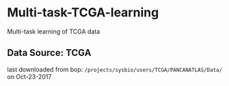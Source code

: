 # Multi-task-TCGA-learning
Multi-task learning of TCGA data


## Data Source: TCGA
last downloaded from bop: `/projects/sysbio/users/TCGA/PANCANATLAS/Data/` on Oct-23-2017 
